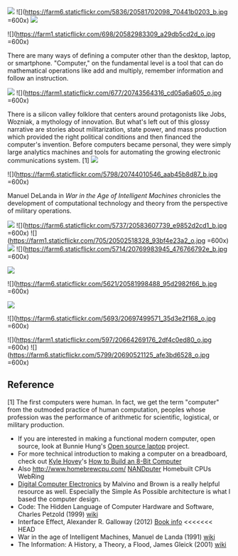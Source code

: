 ![](https://farm1.staticflickr.com/745/20582176698_da51529e9a_o.jpg)
![](https://farm6.staticflickr.com/5836/20581702098_70441b0203_b.jpg =600x)
![](https://farm1.staticflickr.com/696/20743896756_0757ce5d09_b.jpg)

![](https://farm1.staticflickr.com/698/20582983309_a29db5cd2d_o.jpg =600x)

There are many ways of defining a computer other than the desktop, laptop, or smartphone. "Computer," on the fundamental level is a tool that can do mathematical operations like add and multiply, remember information and follow an instruction. 

![](https://farm1.staticflickr.com/745/20582176698_da51529e9a_o.jpg)
![](https://farm1.staticflickr.com/677/20743564316_cd05a6a605_o.jpg =600x)

There is a silicon valley folklore that centers around protagonists like Jobs, Wozniak, a mythology of innovation. But what's left out of this glossy narrative are stories about militarization, state power, and mass production which provided the right political conditions and then financed the computer's invention. Before computers became personal, they were simply large analytics machines and tools for automating the growing electronic communications system. [1] 
![](https://farm1.staticflickr.com/745/20582176698_da51529e9a_o.jpg)

![](https://farm6.staticflickr.com/5798/20744010546_aab45b8d87_b.jpg =600x)

Manuel DeLanda in *War in the Age of Intelligent Machines* chronicles the development of computational technology and theory from the perspective of military operations.

![](https://farm1.staticflickr.com/745/20582176698_da51529e9a_o.jpg)
![](https://farm6.staticflickr.com/5737/20583607739_e9852d2cd1_b.jpg =600x)
![](https://farm1.staticflickr.com/705/20502518328_93bf4e23a2_o.jpg =600x)
![](https://farm1.staticflickr.com/745/20582176698_da51529e9a_o.jpg)
![](https://farm6.staticflickr.com/5714/20769983945_476766792e_b.jpg =600x)

![](https://farm1.staticflickr.com/745/20582176698_da51529e9a_o.jpg)
 
![](https://farm6.staticflickr.com/5621/20581998488_95d2982f66_b.jpg =600x)
 
![](https://farm1.staticflickr.com/745/20582176698_da51529e9a_o.jpg)
 
![](https://farm6.staticflickr.com/5693/20697499571_35d3e2f168_o.jpg =600x) 
 
![](https://farm1.staticflickr.com/597/20664269176_2df4c0ed80_o.jpg =600x)
![](https://farm6.staticflickr.com/5799/20690521125_afe3bd6528_o.jpg =600x)

 




## Reference
[1] The first computers were human. In fact, we get the term "computer" from the outmoded practice of human computation, peoples whose profession was the performance of arithmetic for scientific, logistical, or military production.
- If you are interested in making a functional modern computer, open source, look at Bunnie Hung's [Open source laptop](http://www.bunniestudios.com/blog/?p=3265) project.  
- For more technical introduction to making a computer on a breadboard, check out [Kyle Hovey](http://8bitspaghetti.com/)'s [How to Build an 8-Bit Computer](http://www.instructables.com/id/How-to-Build-an-8-Bit-Computer/)
- Also http://www.homebrewcpu.com/ [NANDputer](http://blog.kevtris.org/?p=62) Homebuilt CPUs WebRing 
- [Digital Computer Electronics](http://www.amazon.com/Digital-Computer-Electronics-Albert-Malvino/dp/0028005945) by Malvino and Brown is a really helpful resource as well. Especially the Simple As Possible architecture is what I based the computer design. 
- Code: The Hidden Language of Computer Hardware and Software,  Charles Petzold (1999) [wiki](https://en.wikipedia.org/wiki/Code:_The_Hidden_Language_of_Computer_Hardware_and_Software)
- Interface Effect,  Alexander R. Galloway (2012) [Book info](http://www.polity.co.uk/book.asp?ref=9780745662527)
<<<<<<< HEAD
-   War in the age of Intelligent Machines, Manuel de Landa (1991) [wiki](https://en.wikipedia.org/wiki/War_in_the_Age_of_Intelligent_Machines)
- The Information: A History, a Theory, a Flood, James Gleick (2001) [wiki](https://en.wikipedia.org/wiki/The_Information:_A_History,_a_Theory,_a_Flood)  
 
   